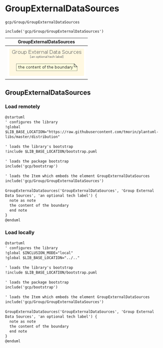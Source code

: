 # GroupExternalDataSources


```text
gcp/Group/GroupExternalDataSources
```

```text
include('gcp/Group/GroupExternalDataSources')
```



| GroupExternalDataSources |
| :---: |
| ![illustration for GroupExternalDataSources](../../gcp/Group/GroupExternalDataSources.Local.png) |







## GroupExternalDataSources

### Load remotely
```plantuml
@startuml
' configures the library
!global $LIB_BASE_LOCATION="https://raw.githubusercontent.com/tmorin/plantuml-libs/master/distribution"

' loads the library's bootstrap
!include $LIB_BASE_LOCATION/bootstrap.puml

' loads the package bootstrap
include('gcp/bootstrap')

' loads the Item which embeds the element GroupExternalDataSources
include('gcp/Group/GroupExternalDataSources')

GroupExternalDataSources('GroupExternalDataSources', 'Group External Data Sources', 'an optional tech label') {
  note as note
  the content of the boundary
  end note
}
@enduml
```

### Load locally
```plantuml
@startuml
' configures the library
!global $INCLUSION_MODE="local"
!global $LIB_BASE_LOCATION="../.."

' loads the library's bootstrap
!include $LIB_BASE_LOCATION/bootstrap.puml

' loads the package bootstrap
include('gcp/bootstrap')

' loads the Item which embeds the element GroupExternalDataSources
include('gcp/Group/GroupExternalDataSources')

GroupExternalDataSources('GroupExternalDataSources', 'Group External Data Sources', 'an optional tech label') {
  note as note
  the content of the boundary
  end note
}
@enduml
```

